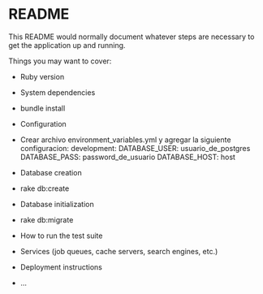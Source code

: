 # README

This README would normally document whatever steps are necessary to get the
application up and running.

Things you may want to cover:

* Ruby version

* System dependencies
- bundle install

* Configuration
- Crear archivo environment_variables.yml y agregar la siguiente configuracion:
    development:
        DATABASE_USER: usuario_de_postgres
        DATABASE_PASS: password_de_usuario
        DATABASE_HOST: host

* Database creation
- rake db:create

* Database initialization
- rake db:migrate

* How to run the test suite

* Services (job queues, cache servers, search engines, etc.)

* Deployment instructions

* ...
